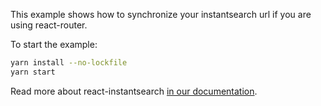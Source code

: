 This example shows how to synchronize your instantsearch url
if you are using react-router.

To start the example:

```sh
yarn install --no-lockfile
yarn start
```

Read more about react-instantsearch [in our documentation](https://community.algolia.com/react-instantsearch/).
